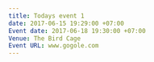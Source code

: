 ```yaml
---
title: Todays event 1
date: 2017-06-15 19:29:00 +07:00
Event date: 2017-06-18 19:30:00 +07:00
Venue: The Bird Cage
Event URL: www.gogole.com
---
```


